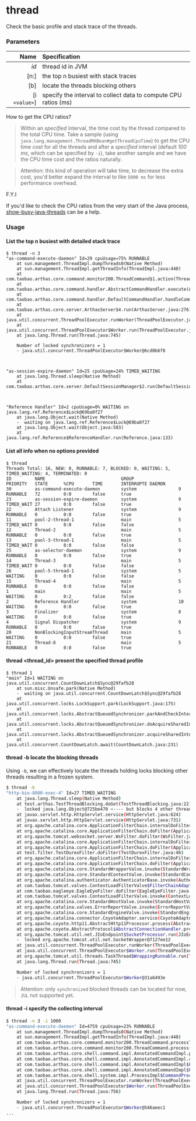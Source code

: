 thread
======

Check the basic profile and stack trace of the threads.

### Parameters

|Name|Specification|
|---:|:---|
|*id*|thread id in JVM|
|[n:]|the top n busiest with stack traces|
|[b]|locate the threads blocking others|
|[i `<value>`]|specify the interval to collect data to compute CPU ratios (ms)|

How to get the CPU ratios?

> Within an *specified* interval, the time cost by the thread compared to the total CPU time. 
> Take a sample (using `java.lang.management.ThreadMXBean#getThreadCpuTime`) to get the CPU time cost for all the threads and after a *specified* interval (default *100 ms*, which can be specified by `-i`), take another sample and we have the CPU time cost and the ratios naturally. 

> Attention: this kind of operation will take time, to decrease the extra cost, you'd better expand the interval to like `5000 ms` for less performance overhead. 

F.Y.I

If you'd like to check the CPU ratios from the very start of the Java process, [show-busy-java-threads](https://github.com/oldratlee/useful-scripts/blob/master/docs/java.md#-show-busy-java-threads) can be a help. 

### Usage

#### List the top n busiest with detailed stack trace

```shell
$ thread -n 3
"as-command-execute-daemon" Id=29 cpuUsage=75% RUNNABLE
    at sun.management.ThreadImpl.dumpThreads0(Native Method)
    at sun.management.ThreadImpl.getThreadInfo(ThreadImpl.java:440)
    at com.taobao.arthas.core.command.monitor200.ThreadCommand$1.action(ThreadCommand.java:58)
    at com.taobao.arthas.core.command.handler.AbstractCommandHandler.execute(AbstractCommandHandler.java:238)
    at com.taobao.arthas.core.command.handler.DefaultCommandHandler.handleCommand(DefaultCommandHandler.java:67)
    at com.taobao.arthas.core.server.ArthasServer$4.run(ArthasServer.java:276)
    at java.util.concurrent.ThreadPoolExecutor.runWorker(ThreadPoolExecutor.java:1145)
    at java.util.concurrent.ThreadPoolExecutor$Worker.run(ThreadPoolExecutor.java:615)
    at java.lang.Thread.run(Thread.java:745)

    Number of locked synchronizers = 1
    - java.util.concurrent.ThreadPoolExecutor$Worker@6cd0b6f8



"as-session-expire-daemon" Id=25 cpuUsage=24% TIMED_WAITING
    at java.lang.Thread.sleep(Native Method)
    at com.taobao.arthas.core.server.DefaultSessionManager$2.run(DefaultSessionManager.java:85)



"Reference Handler" Id=2 cpuUsage=0% WAITING on java.lang.ref.Reference$Lock@69ba0f27
    at java.lang.Object.wait(Native Method)
    -  waiting on java.lang.ref.Reference$Lock@69ba0f27
    at java.lang.Object.wait(Object.java:503)
    at java.lang.ref.Reference$ReferenceHandler.run(Reference.java:133)
```

#### List all info when no options provided

```shell
$ thread
Threads Total: 16, NEW: 0, RUNNABLE: 7, BLOCKED: 0, WAITING: 5, TIMED_WAITING: 4, TERMINATED: 0
ID         NAME                             GROUP                 PRIORITY   STATE      %CPU       TIME       INTERRUPTE DAEMON
30         as-command-execute-daemon        system                9          RUNNABLE   72         0:0        false      true
23         as-session-expire-daemon         system                9          TIMED_WAIT 27         0:0        false      true
22         Attach Listener                  system                9          RUNNABLE   0          0:0        false      true
11         pool-2-thread-1                  main                  5          TIMED_WAIT 0          0:0        false      false
12         Thread-2                         main                  5          RUNNABLE   0          0:0        false      true
13         pool-3-thread-1                  main                  5          TIMED_WAIT 0          0:0        false      false
25         as-selector-daemon               system                9          RUNNABLE   0          0:0        false      true
14         Thread-3                         main                  5          TIMED_WAIT 0          0:0        false      false
26         pool-5-thread-1                  system                5          WAITING    0          0:0        false      false
15         Thread-4                         main                  5          RUNNABLE   0          0:0        false      false
1          main                             main                  5          WAITING    0          0:2        false      false
2          Reference Handler                system                10         WAITING    0          0:0        false      true
3          Finalizer                        system                8          WAITING    0          0:0        false      true
4          Signal Dispatcher                system                9          RUNNABLE   0          0:0        false      true
20         NonBlockingInputStreamThread     main                  5          WAITING    0          0:0        false      true
21         Thread-8                         main                  5          RUNNABLE   0          0:0        false      true
```

#### thread <thread_id> present the specified thread profile

```shell
$ thread 1
"main" Id=1 WAITING on java.util.concurrent.CountDownLatch$Sync@29fafb28
    at sun.misc.Unsafe.park(Native Method)
    -  waiting on java.util.concurrent.CountDownLatch$Sync@29fafb28
    at java.util.concurrent.locks.LockSupport.park(LockSupport.java:175)
    at java.util.concurrent.locks.AbstractQueuedSynchronizer.parkAndCheckInterrupt(AbstractQueuedSynchronizer.java:836)
    at java.util.concurrent.locks.AbstractQueuedSynchronizer.doAcquireSharedInterruptibly(AbstractQueuedSynchronizer.java:997)
    at java.util.concurrent.locks.AbstractQueuedSynchronizer.acquireSharedInterruptibly(AbstractQueuedSynchronizer.java:1304)
    at java.util.concurrent.CountDownLatch.await(CountDownLatch.java:231)
```

#### thread -b locate the blocking threads

Using `-b`, we can effectively locate the threads holding locks blocking other threads resulting in a frozen system. 

```sh
$ thread -b
"http-bio-8080-exec-4" Id=27 TIMED_WAITING
    at java.lang.Thread.sleep(Native Method)
    at test.arthas.TestThreadBlocking.doGet(TestThreadBlocking.java:22)
    -  locked java.lang.Object@725be470 <---- but blocks 4 other threads!
    at javax.servlet.http.HttpServlet.service(HttpServlet.java:624)
    at javax.servlet.http.HttpServlet.service(HttpServlet.java:731)
    at org.apache.catalina.core.ApplicationFilterChain.internalDoFilter(ApplicationFilterChain.java:303)
    at org.apache.catalina.core.ApplicationFilterChain.doFilter(ApplicationFilterChain.java:208)
    at org.apache.tomcat.websocket.server.WsFilter.doFilter(WsFilter.java:52)
    at org.apache.catalina.core.ApplicationFilterChain.internalDoFilter(ApplicationFilterChain.java:241)
    at org.apache.catalina.core.ApplicationFilterChain.doFilter(ApplicationFilterChain.java:208)
    at test.filter.TestDurexFilter.doFilter(TestDurexFilter.java:46)
    at org.apache.catalina.core.ApplicationFilterChain.internalDoFilter(ApplicationFilterChain.java:241)
    at org.apache.catalina.core.ApplicationFilterChain.doFilter(ApplicationFilterChain.java:208)
    at org.apache.catalina.core.StandardWrapperValve.invoke(StandardWrapperValve.java:220)
    at org.apache.catalina.core.StandardContextValve.invoke(StandardContextValve.java:122)
    at org.apache.catalina.authenticator.AuthenticatorBase.invoke(AuthenticatorBase.java:505)
    at com.taobao.tomcat.valves.ContextLoadFilterValve$FilterChainAdapter.doFilter(ContextLoadFilterValve.java:191)
    at com.taobao.eagleeye.EagleEyeFilter.doFilter(EagleEyeFilter.java:81)
    at com.taobao.tomcat.valves.ContextLoadFilterValve.invoke(ContextLoadFilterValve.java:150)
    at org.apache.catalina.core.StandardHostValve.invoke(StandardHostValve.java:170)
    at org.apache.catalina.valves.ErrorReportValve.invoke(ErrorReportValve.java:103)
    at org.apache.catalina.core.StandardEngineValve.invoke(StandardEngineValve.java:116)
    at org.apache.catalina.connector.CoyoteAdapter.service(CoyoteAdapter.java:429)
    at org.apache.coyote.http11.AbstractHttp11Processor.process(AbstractHttp11Processor.java:1085)
    at org.apache.coyote.AbstractProtocol$AbstractConnectionHandler.process(AbstractProtocol.java:625)
    at org.apache.tomcat.util.net.JIoEndpoint$SocketProcessor.run(JIoEndpoint.java:318)
    -  locked org.apache.tomcat.util.net.SocketWrapper@7127ee12
    at java.util.concurrent.ThreadPoolExecutor.runWorker(ThreadPoolExecutor.java:1142)
    at java.util.concurrent.ThreadPoolExecutor$Worker.run(ThreadPoolExecutor.java:617)
    at org.apache.tomcat.util.threads.TaskThread$WrappingRunnable.run(TaskThread.java:61)
    at java.lang.Thread.run(Thread.java:745)

    Number of locked synchronizers = 1
    - java.util.concurrent.ThreadPoolExecutor$Worker@31a6493e
```

> Attention: only `synchronized` blocked threads can be located for now, `JUL` not supported yet.


#### thread -i specify the collecting interval

```sh
$ thread -n 3 -i 1000
"as-command-execute-daemon" Id=4759 cpuUsage=23% RUNNABLE
    at sun.management.ThreadImpl.dumpThreads0(Native Method)
    at sun.management.ThreadImpl.getThreadInfo(ThreadImpl.java:440)
    at com.taobao.arthas.core.command.monitor200.ThreadCommand.processTopBusyThreads(ThreadCommand.java:133)
    at com.taobao.arthas.core.command.monitor200.ThreadCommand.process(ThreadCommand.java:79)
    at com.taobao.arthas.core.shell.command.impl.AnnotatedCommandImpl.process(AnnotatedCommandImpl.java:96)
    at com.taobao.arthas.core.shell.command.impl.AnnotatedCommandImpl.access$100(AnnotatedCommandImpl.java:27)
    at com.taobao.arthas.core.shell.command.impl.AnnotatedCommandImpl$ProcessHandler.handle(AnnotatedCommandImpl.java:125)
    at com.taobao.arthas.core.shell.command.impl.AnnotatedCommandImpl$ProcessHandler.handle(AnnotatedCommandImpl.java:122)
    at com.taobao.arthas.core.shell.system.impl.ProcessImpl$CommandProcessTask.run(ProcessImpl.java:332)
    at java.util.concurrent.ThreadPoolExecutor.runWorker(ThreadPoolExecutor.java:1142)
    at java.util.concurrent.ThreadPoolExecutor$Worker.run(ThreadPoolExecutor.java:617)
    at java.lang.Thread.run(Thread.java:756)

    Number of locked synchronizers = 1
    - java.util.concurrent.ThreadPoolExecutor$Worker@546aeec1
...
```

